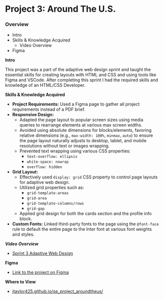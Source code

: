 # Project 3: Around The U.S.

### Overview

- Intro
- Skills & Knowledge Acquired
  - Video Overview
- Figma

**Intro**

This project was a part of the adaptive web design sprint and taught the essential skills for creating layouts with HTML and CSS and using tools like Figma and VSCode. After completing this sprint I had the required skills and knowledge of an HTML/CSS Developer.

**Skills & Knowledge Acquired**

- **Project Requirements:** Used a Figma page to gather all project requirements instead of a PDF brief.
- **Responsive Design:**
  - Adapted the page layout to popular screen sizes using media queries to rearrange elements at various max screen widths.
  - Avoided using absolute dimensions for blocks/elements, favoring relative dimensions (e.g., `max-width: 100%`, `minmax`, `auto`) to ensure the page layout naturally adjusts to desktop, tablet, and mobile resolutions without text or images wrapping.
  - Prevented text wrapping using various CSS properties:
    - `text-overflow: ellipsis`
    - `white-space: nowrap`
    - `overflow: hidden`
- **Grid Layout:**
  - Effectively used `display: grid` CSS property to control page layouts for adaptive web design.
  - Utilized grid properties such as:
    - `grid-template-areas`
    - `grid-area`
    - `grid-template-columns/rows`
    - `grid-gap`
  - Applied grid design for both the cards section and the profile info block.
- **Custom Fonts:** Linked third-party fonts to the page using the `@font-face` rule to default the entire page to the Inter font at various font weights and styles.

**_Video Overview_**

- [Sprint 3 Adaptive Web Design](https://drive.google.com/file/d/1Ev3vJV2izzspqkZs6YHLTAJiBuLa4AWK/view?usp=sharing)

**Figma**

- [Link to the project on Figma](https://www.figma.com/file/ii4xxsJ0ghevUOcssTlHZv/Sprint-3%3A-Around-the-US?node-id=0%3A1)

**Where to View**

- [jtaylor425.github.io/se_project_aroundtheus/](https://jtaylor425.github.io/se_project_aroundtheus/)

